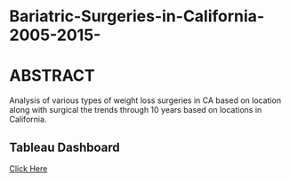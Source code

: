 # Bariatric-Surgeries-in-California-2005-2015-

# ABSTRACT

Analysis of various types of weight loss surgeries in CA based on location along with surgical the trends through 10 years based on locations in California.

## Tableau Dashboard 
<a href="https://public.tableau.com/app/profile/kishan.patel2847/viz/BariatricSurgeriesinCA2005-2015/Dashboard1">Click Here</a>
